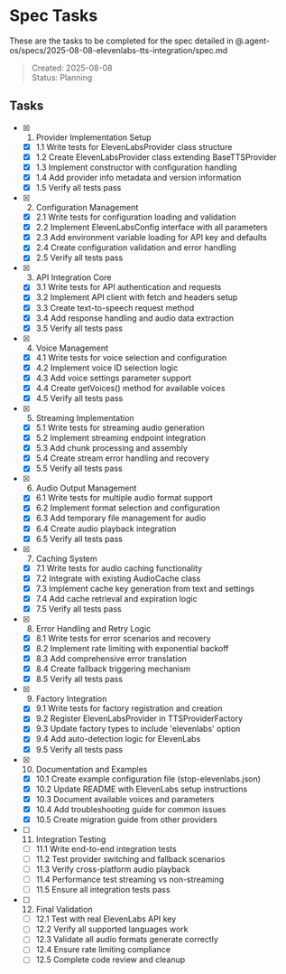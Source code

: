 # Spec Tasks

These are the tasks to be completed for the spec detailed in @.agent-os/specs/2025-08-08-elevenlabs-tts-integration/spec.md

> Created: 2025-08-08  
> Status: Planning

## Tasks

- [x] 1. Provider Implementation Setup
  - [x] 1.1 Write tests for ElevenLabsProvider class structure
  - [x] 1.2 Create ElevenLabsProvider class extending BaseTTSProvider
  - [x] 1.3 Implement constructor with configuration handling
  - [x] 1.4 Add provider info metadata and version information
  - [x] 1.5 Verify all tests pass

- [x] 2. Configuration Management
  - [x] 2.1 Write tests for configuration loading and validation
  - [x] 2.2 Implement ElevenLabsConfig interface with all parameters
  - [x] 2.3 Add environment variable loading for API key and defaults
  - [x] 2.4 Create configuration validation and error handling
  - [x] 2.5 Verify all tests pass

- [x] 3. API Integration Core
  - [x] 3.1 Write tests for API authentication and requests
  - [x] 3.2 Implement API client with fetch and headers setup
  - [x] 3.3 Create text-to-speech request method
  - [x] 3.4 Add response handling and audio data extraction
  - [x] 3.5 Verify all tests pass

- [x] 4. Voice Management
  - [x] 4.1 Write tests for voice selection and configuration
  - [x] 4.2 Implement voice ID selection logic
  - [x] 4.3 Add voice settings parameter support
  - [x] 4.4 Create getVoices() method for available voices
  - [x] 4.5 Verify all tests pass

- [x] 5. Streaming Implementation
  - [x] 5.1 Write tests for streaming audio generation
  - [x] 5.2 Implement streaming endpoint integration
  - [x] 5.3 Add chunk processing and assembly
  - [x] 5.4 Create stream error handling and recovery
  - [x] 5.5 Verify all tests pass

- [x] 6. Audio Output Management
  - [x] 6.1 Write tests for multiple audio format support
  - [x] 6.2 Implement format selection and configuration
  - [x] 6.3 Add temporary file management for audio
  - [x] 6.4 Create audio playback integration
  - [x] 6.5 Verify all tests pass

- [x] 7. Caching System
  - [x] 7.1 Write tests for audio caching functionality
  - [x] 7.2 Integrate with existing AudioCache class
  - [x] 7.3 Implement cache key generation from text and settings
  - [x] 7.4 Add cache retrieval and expiration logic
  - [x] 7.5 Verify all tests pass

- [x] 8. Error Handling and Retry Logic
  - [x] 8.1 Write tests for error scenarios and recovery
  - [x] 8.2 Implement rate limiting with exponential backoff
  - [x] 8.3 Add comprehensive error translation
  - [x] 8.4 Create fallback triggering mechanism
  - [x] 8.5 Verify all tests pass

- [x] 9. Factory Integration
  - [x] 9.1 Write tests for factory registration and creation
  - [x] 9.2 Register ElevenLabsProvider in TTSProviderFactory
  - [x] 9.3 Update factory types to include 'elevenlabs' option
  - [x] 9.4 Add auto-detection logic for ElevenLabs
  - [x] 9.5 Verify all tests pass

- [x] 10. Documentation and Examples
  - [x] 10.1 Create example configuration file (stop-elevenlabs.json)
  - [x] 10.2 Update README with ElevenLabs setup instructions
  - [x] 10.3 Document available voices and parameters
  - [x] 10.4 Add troubleshooting guide for common issues
  - [x] 10.5 Create migration guide from other providers

- [ ] 11. Integration Testing
  - [ ] 11.1 Write end-to-end integration tests
  - [ ] 11.2 Test provider switching and fallback scenarios
  - [ ] 11.3 Verify cross-platform audio playback
  - [ ] 11.4 Performance test streaming vs non-streaming
  - [ ] 11.5 Ensure all integration tests pass

- [ ] 12. Final Validation
  - [ ] 12.1 Test with real ElevenLabs API key
  - [ ] 12.2 Verify all supported languages work
  - [ ] 12.3 Validate all audio formats generate correctly
  - [ ] 12.4 Ensure rate limiting compliance
  - [ ] 12.5 Complete code review and cleanup
